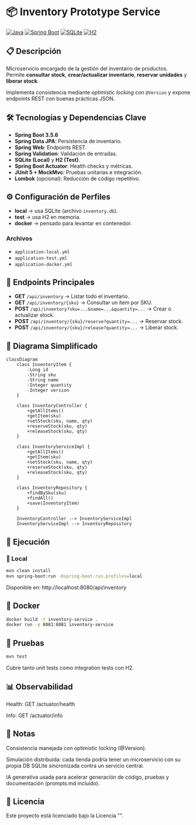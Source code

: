 # 📦 Inventory Prototype Service

[![Java](https://img.shields.io/badge/Java-17-orange?logo=java)](https://www.oracle.com/java/technologies/javase/jdk17-archive-downloads.html)
[![Spring Boot](https://img.shields.io/badge/Spring%20Boot-3.5.6-brightgreen?logo=spring)](https://spring.io/projects/spring-boot)
[![SQLite](https://img.shields.io/badge/SQLite-Local%20DB-lightblue)](https://www.sqlite.org/)
[![H2](https://img.shields.io/badge/H2-InMemory-blue)](https://www.h2database.com/)

## 📋 Descripción

Microservicio encargado de la gestión del inventario de productos.  
Permite **consultar stock**, **crear/actualizar inventario**, **reservar unidades** y **liberar stock**.  

Implementa consistencia mediante *optimistic locking* con `@Version` y expone endpoints REST con buenas prácticas JSON.

## 🛠️ Tecnologías y Dependencias Clave

- **Spring Boot 3.5.6**
- **Spring Data JPA**: Persistencia de inventario.
- **Spring Web**: Endpoints REST.
- **Spring Validation**: Validación de entradas.
- **SQLite (Local)** y **H2 (Test)**.
- **Spring Boot Actuator**: Health checks y métricas.
- **JUnit 5 + MockMvc**: Pruebas unitarias e integración.
- **Lombok** (opcional): Reducción de código repetitivo.

## ⚙️ Configuración de Perfiles

- **local** → usa SQLite (archivo `inventory.db`).
- **test** → usa H2 en memoria.
- **docker** → pensado para levantar en contenedor.

### Archivos
- `application-local.yml`
- `application-test.yml`
- `application-docker.yml`

## 📐 Endpoints Principales

- **GET** `/api/inventory` → Listar todo el inventario.
- **GET** `/api/inventory/{sku}` → Consultar un ítem por SKU.
- **POST** `/api/inventory?sku=...&name=...&quantity=...` → Crear o actualizar stock.
- **POST** `/api/inventory/{sku}/reserve?quantity=...` → Reservar stock.
- **POST** `/api/inventory/{sku}/release?quantity=...` → Liberar stock.

## 📐 Diagrama Simplificado

```mermaid
classDiagram
    class InventoryItem {
        -Long id
        -String sku
        -String name
        -Integer quantity
        -Integer version
    }

    class InventoryController {
        +getAllItems()
        +getItem(sku)
        +setStock(sku, name, qty)
        +reserveStock(sku, qty)
        +releaseStock(sku, qty)
    }

    class InventoryServiceImpl {
        +getAllItems()
        +getItem(sku)
        +setStock(sku, name, qty)
        +reserveStock(sku, qty)
        +releaseStock(sku, qty)
    }

    class InventoryRepository {
        +findBySku(sku)
        +findAll()
        +save(InventoryItem)
    }

    InventoryController --> InventoryServiceImpl
    InventoryServiceImpl --> InventoryRepository
```
## 🚀 Ejecución

### 🧪 Local

```bash
mvn clean install
mvn spring-boot:run -Dspring-boot.run.profiles=local
```
Disponible en: http://localhost:8080/api/inventory

## 🐳 Docker
```bash
docker build -t inventory-service .
docker run -p 8081:8081 inventory-service
```

## 🧪 Pruebas
```bash
mvn test
```
Cubre tanto unit tests como integration tests con H2.

## 📊 Observabilidad

Health: GET /actuator/health

Info: GET /actuator/info

## 📄 Notas

Consistencia manejada con optimistic locking (@Version).

Simulación distribuida: cada tienda podría tener un microservicio con su propia DB SQLite sincronizada contra un servicio central.

IA generativa usada para acelerar generación de código, pruebas y documentación (prompts.md incluido).

## 📄 Licencia
Este proyecto está licenciado bajo la Licencia "".
